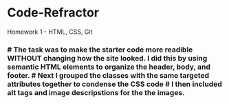 # Code-Refractor
Homework 1 - HTML, CSS, Git
<h3> # The task was to make the starter code more readible WITHOUT changing how the site looked. I did this by using semantic HTML elements to organize the header, body, and footer. 
# Next I grouped the classes with the same targeted attributes together to condense the CSS code
# I then included alt tags and image descripstions for the the images.</h3>